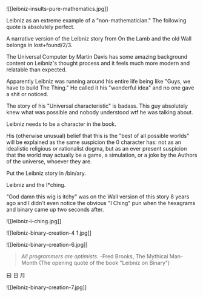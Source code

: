 
![[leibniz-insults-pure-mathematics.jpg]]

Leibniz as an extreme example of a "non-mathematician." The following quote is absolutely perfect.

A narrative version of the Leibniz story from On the Lamb and the old Wall belongs in lost+found/2/3.

The Universal Computer by Martin Davis has some amazing background content on Leibniz's thought process and it feels much more modern and relatable than expected.

Apparently Leibniz was running around his entire life being like "Guys, we have to build The Thing." He called it his "wonderful idea" and no one gave a shit or noticed. 

The story of his "Universal characteristic" is badass. This guy absolutely knew what was possible and nobody understood wtf he was talking about.

Leibniz needs to be a character in the book.

His (otherwise unusual) belief that this is the "best of all possible worlds" will be explained as the same suspicion the 0 character has: not as an idealistic religious or rationalist dogma, but as an ever present suspicion that the world may actually be a game, a simulation, or a joke by the Authors of the universe, whoever they are.

Put the Leibniz story in /bin/ary.

Leibniz and the I\*ching.

"God damn this wig is itchy" was on the Wall version of this story 8 years ago and I didn't even notice the obvious "I Ching" pun when the hexagrams and binary came up two seconds after.

![[leibniz-i-ching.jpg]]

![[leibniz-binary-creation-4 1.jpg]]


![[leibniz-binary-creation-6.jpg]]


> _All programmers are optimists._
> -Fred Brooks, The Mythical Man-Month
> (The opening quote of the book "Leibniz on Binary")

   曰
日  月

![[leibniz-binary-creation-7.jpg]]
